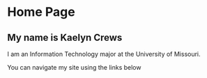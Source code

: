 
# Home Page
## My name is Kaelyn Crews

I am an Information Technology major at the University of Missouri.

You can navigate my site using the links below
